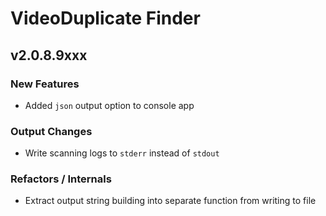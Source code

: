 # VideoDuplicate Finder

## v2.0.8.9xxx

### New Features

- Added `json` output option to console app

### Output Changes

- Write scanning logs to `stderr` instead of `stdout` 

### Refactors / Internals

- Extract output string building into separate function from writing to file

